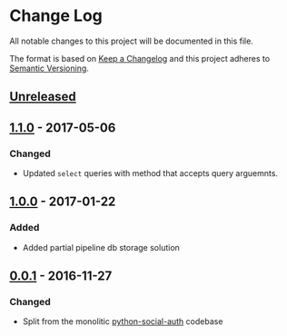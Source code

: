 # Change Log

All notable changes to this project will be documented in this file.

The format is based on [Keep a Changelog](http://keepachangelog.com/)
and this project adheres to [Semantic Versioning](http://semver.org/).

## [Unreleased](https://github.com/python-social-auth/social-storage-peewee/commits/master)

## [1.1.0](https://github.com/python-social-auth/social-storage-peewee/releases/tag/1.0.1) - 2017-05-06

### Changed
- Updated `select` queries with method that accepts query arguemnts.

## [1.0.0](https://github.com/python-social-auth/social-storage-peewee/releases/tag/1.0.0) - 2017-01-22

### Added
- Added partial pipeline db storage solution

## [0.0.1](https://github.com/python-social-auth/social-storage-peewee/releases/tag/0.0.1) - 2016-11-27

### Changed
- Split from the monolitic [python-social-auth](https://github.com/omab/python-social-auth)
  codebase
